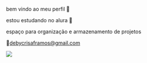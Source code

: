   bem vindo ao meu perfil 💌
  
  estou estudando no alura 🤠
  
  espaço para organização e armazenamento de projetos
  
  📧debycrisaframos@gmail.com



  

  ![](https://media1.tenor.com/m/Q6rgr_3z9W0AAAAC/kiss.gif)

  
  
